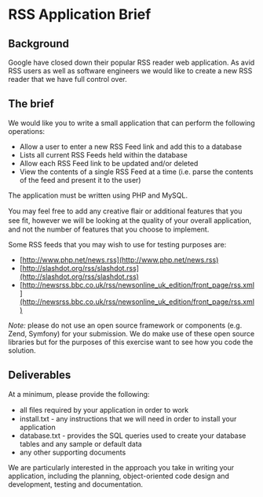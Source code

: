 # RSS Application Brief

## Background

Google have closed down their popular RSS reader web application. As avid RSS users as well as software engineers we would like to create a new RSS reader that we have full control over.

## The brief
 
We would like you to write a small application that can perform the following operations:

* Allow a user to enter a new RSS Feed link and add this to a database
* Lists all current RSS Feeds held within the database
* Allow each RSS Feed link to be updated and/or deleted
* View the contents of a single RSS Feed at a time (i.e. parse the contents of the feed and present it to the user)

The application must be written using PHP and MySQL.

You may feel free to add any creative ﬂair or additional features that you see ﬁt, however we will be looking at the quality of your overall application, and not the number of features that you choose to implement.

Some RSS feeds that you may wish to use for testing purposes are:

* [http://www.php.net/news.rss](http://www.php.net/news.rss)
* [http://slashdot.org/rss/slashdot.rss](http://slashdot.org/rss/slashdot.rss)
* [http://newsrss.bbc.co.uk/rss/newsonline_uk_edition/front_page/rss.xml](http://newsrss.bbc.co.uk/rss/newsonline_uk_edition/front_page/rss.xml)

_Note:_ please do not use an open source framework or components (e.g. Zend, Symfony) for your submission. We do make use of these open source libraries but for the purposes of this exercise want to see how you code the solution.

## Deliverables

At a minimum, please provide the following:

* all ﬁles required by your application in order to work
* install.txt - any instructions that we will need in order to install your application
* database.txt - provides the SQL queries used to create your database tables and any sample or default data
* any other supporting documents

We are particularly interested in the approach you take in writing your application, including the planning, object-oriented code design and development, testing and documentation.


